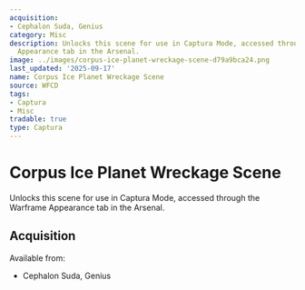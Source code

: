 ```yaml
---
acquisition:
- Cephalon Suda, Genius
category: Misc
description: Unlocks this scene for use in Captura Mode, accessed through the Warframe
  Appearance tab in the Arsenal.
image: ../images/corpus-ice-planet-wreckage-scene-d79a9bca24.png
last_updated: '2025-09-17'
name: Corpus Ice Planet Wreckage Scene
source: WFCD
tags:
- Captura
- Misc
tradable: true
type: Captura
---
```


# Corpus Ice Planet Wreckage Scene

Unlocks this scene for use in Captura Mode, accessed through the Warframe Appearance tab in the Arsenal.

## Acquisition

Available from:
- Cephalon Suda, Genius

